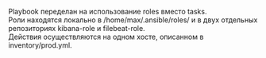Playbook переделан на использование roles вместо tasks.  
Роли находятся локально в /home/max/.ansible/roles/ и в двух отдельных репозиториях kibana-role и filebeat-role.  
Действия осуществляются на одном хосте, описанном в inventory/prod.yml.  
